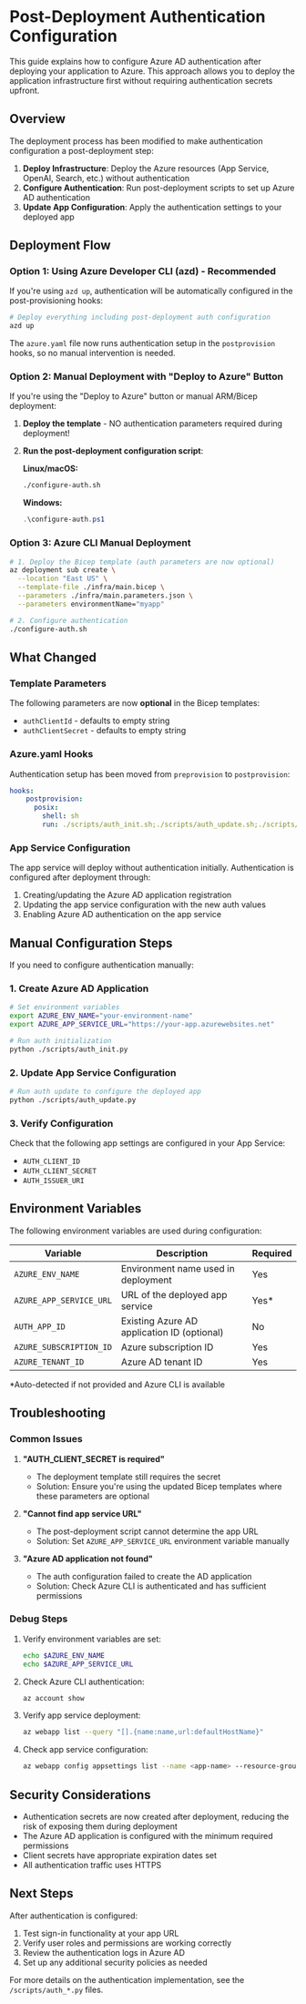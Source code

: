 # Post-Deployment Authentication Configuration

This guide explains how to configure Azure AD authentication after deploying your application to Azure. This approach allows you to deploy the application infrastructure first without requiring authentication secrets upfront.

## Overview

The deployment process has been modified to make authentication configuration a post-deployment step:

1. **Deploy Infrastructure**: Deploy the Azure resources (App Service, OpenAI, Search, etc.) without authentication
2. **Configure Authentication**: Run post-deployment scripts to set up Azure AD authentication
3. **Update App Configuration**: Apply the authentication settings to your deployed app

## Deployment Flow

### Option 1: Using Azure Developer CLI (azd) - Recommended

If you're using `azd up`, authentication will be automatically configured in the post-provisioning hooks:

```bash
# Deploy everything including post-deployment auth configuration
azd up
```

The `azure.yaml` file now runs authentication setup in the `postprovision` hooks, so no manual intervention is needed.

### Option 2: Manual Deployment with "Deploy to Azure" Button

If you're using the "Deploy to Azure" button or manual ARM/Bicep deployment:

1. **Deploy the template** - NO authentication parameters required during deployment!
2. **Run the post-deployment configuration script**:

   **Linux/macOS:**
   ```bash
   ./configure-auth.sh
   ```

   **Windows:**
   ```powershell
   .\configure-auth.ps1
   ```

### Option 3: Azure CLI Manual Deployment

```bash
# 1. Deploy the Bicep template (auth parameters are now optional)
az deployment sub create \
  --location "East US" \
  --template-file ./infra/main.bicep \
  --parameters ./infra/main.parameters.json \
  --parameters environmentName="myapp"

# 2. Configure authentication
./configure-auth.sh
```

## What Changed

### Template Parameters

The following parameters are now **optional** in the Bicep templates:

- `authClientId` - defaults to empty string
- `authClientSecret` - defaults to empty string

### Azure.yaml Hooks

Authentication setup has been moved from `preprovision` to `postprovision`:

```yaml
hooks:
    postprovision:
      posix:
        shell: sh
        run: ./scripts/auth_init.sh;./scripts/auth_update.sh;./scripts/prepdocs.sh;
```

### App Service Configuration

The app service will deploy without authentication initially. Authentication is configured after deployment through:

1. Creating/updating the Azure AD application registration
2. Updating the app service configuration with the new auth values
3. Enabling Azure AD authentication on the app service

## Manual Configuration Steps

If you need to configure authentication manually:

### 1. Create Azure AD Application

```bash
# Set environment variables
export AZURE_ENV_NAME="your-environment-name"
export AZURE_APP_SERVICE_URL="https://your-app.azurewebsites.net"

# Run auth initialization
python ./scripts/auth_init.py
```

### 2. Update App Service Configuration

```bash
# Run auth update to configure the deployed app
python ./scripts/auth_update.py
```

### 3. Verify Configuration

Check that the following app settings are configured in your App Service:

- `AUTH_CLIENT_ID`
- `AUTH_CLIENT_SECRET` 
- `AUTH_ISSUER_URI`

## Environment Variables

The following environment variables are used during configuration:

| Variable | Description | Required |
|----------|-------------|----------|
| `AZURE_ENV_NAME` | Environment name used in deployment | Yes |
| `AZURE_APP_SERVICE_URL` | URL of the deployed app service | Yes* |
| `AUTH_APP_ID` | Existing Azure AD application ID (optional) | No |
| `AZURE_SUBSCRIPTION_ID` | Azure subscription ID | Yes |
| `AZURE_TENANT_ID` | Azure AD tenant ID | Yes |

*Auto-detected if not provided and Azure CLI is available

## Troubleshooting

### Common Issues

1. **"AUTH_CLIENT_SECRET is required"**
   - The deployment template still requires the secret
   - Solution: Ensure you're using the updated Bicep templates where these parameters are optional

2. **"Cannot find app service URL"**
   - The post-deployment script cannot determine the app URL
   - Solution: Set `AZURE_APP_SERVICE_URL` environment variable manually

3. **"Azure AD application not found"**
   - The auth configuration failed to create the AD application
   - Solution: Check Azure CLI is authenticated and has sufficient permissions

### Debug Steps

1. Verify environment variables are set:
   ```bash
   echo $AZURE_ENV_NAME
   echo $AZURE_APP_SERVICE_URL
   ```

2. Check Azure CLI authentication:
   ```bash
   az account show
   ```

3. Verify app service deployment:
   ```bash
   az webapp list --query "[].{name:name,url:defaultHostName}"
   ```

4. Check app service configuration:
   ```bash
   az webapp config appsettings list --name <app-name> --resource-group <resource-group>
   ```

## Security Considerations

- Authentication secrets are now created after deployment, reducing the risk of exposing them during deployment
- The Azure AD application is configured with the minimum required permissions
- Client secrets have appropriate expiration dates set
- All authentication traffic uses HTTPS

## Next Steps

After authentication is configured:

1. Test sign-in functionality at your app URL
2. Verify user roles and permissions are working correctly
3. Review the authentication logs in Azure AD
4. Set up any additional security policies as needed

For more details on the authentication implementation, see the `/scripts/auth_*.py` files.

